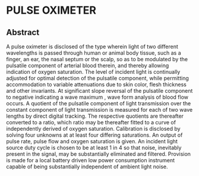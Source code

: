 # PULSE OXIMETER

## Abstract
A pulse oximeter is disclosed of the type wherein light of two different wavelengths is passed through human or animal body tissue, such as a finger, an ear, the nasal septum or the scalp, so as to be modulated by the pulsatile component of arterial blood therein, and thereby allowing indication of oxygen saturation. The level of incident light is continually adjusted for optimal detection of the pulsatile component, while permitting accommodation to variable attenuations due to skin color, flesh thickness and other invariants. At significant slope reversal of the pulsatile component to negative indicating a wave maximum , wave form analysis of blood flow occurs. A quotient of the pulsatile component of light transmission over the constant component of light transmission is measured for each of two wave lengths by direct digital tracking. The respective quotients are thereafter converted to a ratio, which ratio may be thereafter fitted to a curve of independently derived of oxygen saturation. Calibration is disclosed by solving four unknowns at at least four differing saturations. An output of pulse rate, pulse flow and oxygen saturation is given. An incident light source duty cycle is chosen to be at least 1 in 4 so that noise, inevitably present in the signal, may be substantially eliminated and filtered. Provision is made for a local battery driven low power consumption instrument capable of being substantially independent of ambient light noise.